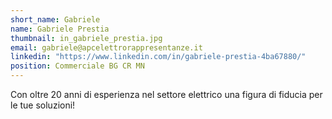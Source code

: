 ```yaml
---
short_name: Gabriele
name: Gabriele Prestia
thumbnail: in_gabriele_prestia.jpg
email: gabriele@apcelettrorappresentanze.it
linkedin: "https://www.linkedin.com/in/gabriele-prestia-4ba67880/"
position: Commerciale BG CR MN
---
```

Con oltre 20 anni di esperienza nel settore elettrico una figura di fiducia per le tue soluzioni!